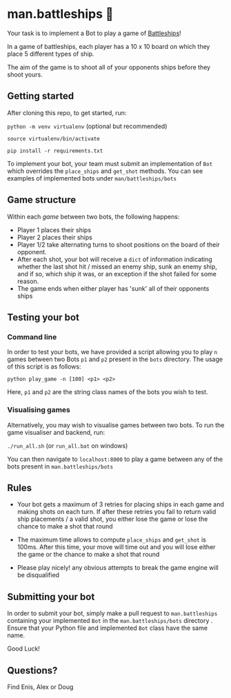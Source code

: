 # man.battleships :ship:


Your task is to implement a Bot to play a game of [Battleships](https://www.thesprucecrafts.com/the-basic-rules-of-battleship-411069)!

In a game of battleships, each player has a 10 x 10 board on which they place 5 different types of ship.

The aim of the game is to shoot all of your opponents ships before they shoot yours.



## Getting started

After cloning this repo, to get started, run:

`python -m venv virtualenv` (optional but recommended)

`source virtualenv/bin/activate`

`pip install -r requirements.txt`

To implement your bot, your team must submit an implementation of `Bot` which
overrides the `place_ships` and `get_shot` methods. You can see examples of implemented bots
under `man/battleships/bots`

## Game structure

Within each *game* between two bots, the following happens:

- Player 1 places their ships
- Player 2 places their ships
- Player 1/2 take alternating turns to shoot positions on the board of
their opponent.
- After each shot, your bot will receive a `dict` of information indicating whether the last shot
hit / missed an enemy ship, sunk an enemy ship, and if so, which ship it was, or an exception if the shot failed for some reason.
- The game ends when either player has 'sunk' all of their opponents ships

## Testing your bot

### Command line

In order to test your bots, we have provided a script allowing you to
play `n` games between two Bots `p1` and `p2` present in the `bots` directory. The usage of this script
is as follows:

`python play_game -n [100] <p1> <p2>`

Here, `p1` and `p2` are the string class names of the bots you wish to test.

### Visualising games

Alternatively, you may wish to visualise games between two bots. To run the game visualiser and backend, run:

`./run_all.sh` (or `run_all.bat` on windows)

You can then navigate to `localhost:8000` to play a game between any of the bots present in `man.battleships/bots`

## Rules
- Your bot gets a maximum of 3 retries for placing ships in each game and
making shots on each turn. If after these retries you fail to return
valid ship placements / a valid shot, you either lose the game or lose the
chance to make a shot that round

- The maximum time allows to compute `place_ships` and `get_shot` is 100ms.
After this time, your move will time out and you will lose either the game or the
chance to make a shot that round

- Please play nicely! any obvious attempts to break the game engine will be disqualified

## Submitting your bot

In order to submit your bot, simply make a pull request to `man.battleships` containing your
implemented `Bot` in the `man.battleships/bots` directory .
Ensure that your Python file and implemented `Bot` class have the same name.

Good Luck!

## Questions?

Find Enis, Alex or Doug
